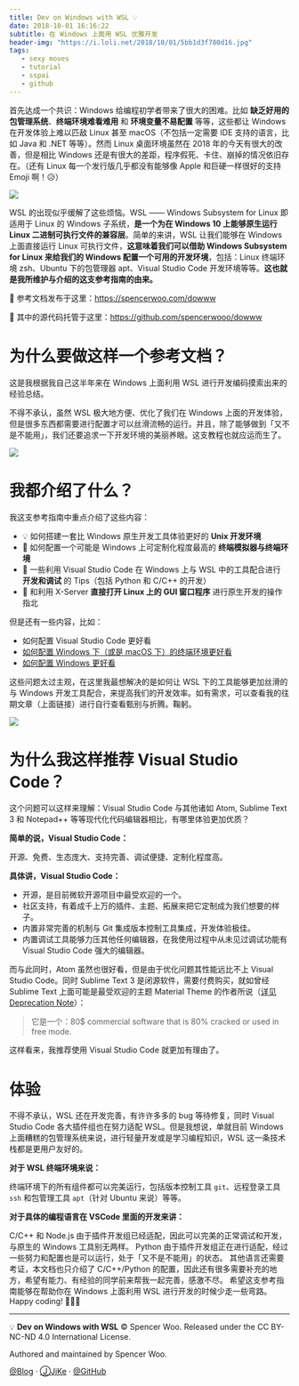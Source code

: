 ```yaml
---
title: Dev on Windows with WSL 💡
date: 2018-10-01 16:16:22
subtitle: 在 Windows 上面用 WSL 优雅开发
header-img: "https://i.loli.net/2018/10/01/5bb1d3f780d16.jpg"
tags:
   - sexy moves
   - tutorial
   - sspai
   - github
---
```


首先达成一个共识：Windows 给编程初学者带来了很大的困难。比如 **缺乏好用的包管理系统**、**终端环境难看难用** 和 **环境变量不易配置** 等等，这些都让 Windows 在开发体验上难以匹敌 Linux 甚至 macOS（不包括一定需要 IDE 支持的语言，比如 Java 和 .NET 等等）。然而 Linux 桌面环境虽然在 2018 年的今天有很大的改善，但是相比 Windows 还是有很大的差距，程序假死、卡住、崩掉的情况依旧存在。（还有 Linux 每一个发行版几乎都没有能够像 Apple 和巨硬一样很好的支持 Emoji 啊！😥）

![](https://i.loli.net/2018/10/30/5bd85bae7bd17.jpg)

WSL 的出现似乎缓解了这些烦恼。WSL —— Windows Subsystem for Linux 即适用于 Linux 的 Windows 子系统，**是一个为在 Windows 10 上能够原生运行 Linux 二进制可执行文件的兼容层**。简单的来讲，WSL 让我们能够在 Windows 上面直接运行 Linux 可执行文件，**这意味着我们可以借助 Windows Subsystem for Linux 来给我们的 Windows 配置一个可用的开发环境**，包括：Linux 终端环境 zsh、Ubuntu 下的包管理器 apt、Visual Studio Code 开发环境等等。**这也就是我所维护与介绍的这支参考指南的由来。**

💎 参考文档发布于这里：https://spencerwoo.com/dowww

💎 其中的源代码托管于这里：https://github.com/spencerwooo/dowww

# 为什么要做这样一个参考文档？

这是我根据我自己这半年来在 Windows 上面利用 WSL 进行开发编码摸索出来的经验总结。

不得不承认，虽然 WSL 极大地方便、优化了我们在 Windows 上面的开发体验，但是很多东西都需要进行配置才可以丝滑流畅的运行。并且，除了能够做到「又不是不能用」，我们还要追求一下开发环境的美丽养眼。这支教程也就应运而生了。

![](https://i.loli.net/2018/10/30/5bd85bc347bf6.png)

# 我都介绍了什么？

我这支参考指南中重点介绍了这些内容：

- 💡 如何搭建一套比 Windows 原生开发工具体验更好的 **Unix 开发环境**
- 🎈 如何配置一个可能是 Windows 上可定制化程度最高的 **终端模拟器与终端环境**
- 🍗 一些利用 Visual Studio Code 在 Windows 上与 WSL 中的工具配合进行 **开发和调试** 的 Tips（包括 Python 和 C/C++ 的开发）
- 🍳 和利用 X-Server **直接打开 Linux 上的 GUI 窗口程序** 进行原生开发的操作指北

但是还有一些内容，比如：

- 如何配置 Visual Studio Code 更好看
- [如何配置 Windows 下（或是 macOS 下）的终端环境更好看](https://sspai.com/post/45332)
- [如何配置 Windows 更好看](https://sspai.com/post/45742)

这些问题太过主观，在这里我最想解决的是如何让 WSL 下的工具能够更加丝滑的与 Windows 开发工具配合，来提高我们的开发效率。如有需求，可以查看我的往期文章（上面链接）进行自行查看甄别与折腾。鞠躬。

![](https://i.loli.net/2018/10/30/5bd85be7f2221.png)

# 为什么我这样推荐 Visual Studio Code？

这个问题可以这样来理解：Visual Studio Code 与其他诸如 Atom, Sublime Text 3 和 Notepad++ 等等现代化代码编辑器相比，有哪里体验更加优质？

**简单的说，Visual Studio Code：**

开源、免费、生态庞大、支持完善、调试便捷、定制化程度高。

**具体讲，Visual Studio Code：**

- 开源，是目前微软开源项目中最受欢迎的一个。
- 社区支持，有着成千上万的插件、主题、拓展来把它定制成为我们想要的样子。
- 内置非常完善的机制与 Git 集成版本控制工具集成，开发体验极佳。
- 内置调试工具能够力压其他任何编辑器，在我使用过程中从未见过调试功能有 Visual Studio Code 强大的编辑器。

而与此同时，Atom 虽然也很好看，但是由于优化问题其性能远比不上 Visual Studio Code。同时 Sublime Text 3 是闭源软件，需要付费购买，就如曾经 Sublime Text 上面可能是最受欢迎的主题 Material Theme 的作者所说（[详见 Deprecation Note](https://github.com/equinusocio/material-theme#deprecation-note)）：

> 它是一个：80$ commercial software that is 80% cracked or used in free mode.

这样看来，我推荐使用 Visual Studio Code 就更加有理由了。

# 体验

不得不承认，WSL 还在开发完善，有许许多多的 bug 等待修复，同时 Visual Studio Code 各大插件组也在努力适配 WSL。但是我想说，单就目前 Windows 上面糟糕的包管理系统来说，进行轻量开发或是学习编程知识，WSL 这一条技术栈都是更用户友好的。

**对于 WSL 终端环境来说：**

终端环境下的所有组件都可以完美运行，包括版本控制工具 `git`、远程登录工具 `ssh` 和包管理工具 `apt`（针对 Ubuntu 来说）等等。

**对于具体的编程语言在 VSCode 里面的开发来讲：**

C/C++ 和 Node.js 由于插件开发组已经适配，因此可以完美的正常调试和开发，与原生的 Windows 工具别无两样。
Python 由于插件开发组正在进行适配，经过一些努力和配置也是可以运行，处于「又不是不能用」的状态。
其他语言还需要考证，本文档也只介绍了 C/C++/Python 的配置，因此还有很多需要补充的地方，希望有能力、有经验的同学前来帮我一起完善，感激不尽。
希望这支参考指南能够在帮助你在 Windows 上面利用 WSL 进行开发的时候少走一些弯路。Happy coding! 🎉🎉🎉


---

💡 **Dev on Windows with WSL** © Spencer Woo. Released under the CC BY-NC-ND 4.0 International License.

Authored and maintained by Spencer Woo.

[@Blog](https://spencerwoo.com/) · [ⒿJiKe](https://web.okjike.com/user/4DDA0425-FB41-4188-89E4-952CA15E3C5E/post) · [@GitHub](https://github.com/spencerwooo)

